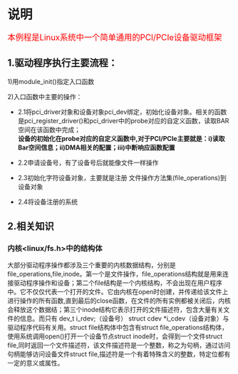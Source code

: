 # 说明
<font size=4 color=red>本例程是Linux系统中一个简单通用的PCI/PCIe设备驱动框架</font>

## 1.驱动程序执行主要流程：
1)用module_init()指定入口函数

2)入口函数中主要的操作：
- 2.1将pci_driver对象和设备对象pci_dev绑定，初始化设备对象。相关的函数是pci_register_driver()和pci_driver中的probe对应的自定义函数，读取BAR空间在该函数中完成；\
**设备的初始化在probe对应的自定义函数中,对于PCI/PCIe主要就是：i)读取Bar空间信息；ii)DMA相关的配置；iii)中断响应函数配置**
- 2.2申请设备号，有了设备号后就能像文件一样操作
- 2.3初始化字符设备对象，主要就是注册 文件操作方法集(file_operations)到设备对象

- 2.4将设备注册的系统

## 2.相关知识
### 内核<linux/fs.h>中的结构体
大部分驱动程序操作都涉及三个重要的内核数据结构，分别是file_operations,file,inode。第一个是文件操作，file_operations结构就是用来连接驱动程序操作和设备；第二个file结构是一个内核结构，不会出现在用户程序中。它不仅仅代表一个打开的文件。它由内核在open时创建，并传递给该文件上进行操作的所有函数,直到最后的close函数，在文件的所有实例都被关闭后，内核会释放这个数据结；第三个inode结构它表示打开的文件描述符，包含大量有关文件的信息。而只有 dev_t i_rdev;（设备号） struct cdev *i_cdev（设备对象）与驱动程序代码有关用。struct file结构体中包含有struct file_operations结构体，使用系统调用open()打开一个设备节点struct inode时，会得到一个文件struct file,同时返回一个文件描述符，该文件描述符是一个整数，称之为句柄，通过访问句柄能够访问设备文件struct file,描述符是一个有着特殊含义的整数，特定位都有一定的意义或属性。

